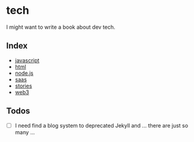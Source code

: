 # tech

I might want to write a book about dev tech.

## Index

* [javascript](./javascript)
* [html](./html)
* [node.js](./node.js)
* [saas](./saas)
* [stories](./stories)
* [web3](./web3)

## Todos

- [ ] I need find a blog system to deprecated Jekyll and ... there are just so many ...  
